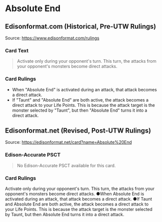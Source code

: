 # Absolute End

## Edisonformat.com (Historical, Pre-UTW Rulings)

Source: https://www.edisonformat.com/rulings

### Card Text

> Activate only during your opponent's turn. This turn, the attacks from your opponent's monsters become direct attacks.

### Card Rulings

*   When "Absolute End" is activated during an attack, that attack becomes a direct attack.
*   If "Taunt" and "Absolute End" are both active, the attack becomes a direct attack to your Life Points. This is because the attack target is the monster selected by "Taunt", but then "Absolute End" turns it into a direct attack.

## Edisonformat.net (Revised, Post-UTW Rulings)

Source: https://edisonformat.net/card?name=Absolute%20End

### Edison-Accurate PSCT

> No Edison-Accurate PSCT available for this card.

### Card Rulings

Activate only during your opponent's turn. This turn, the attacks from your opponent's monsters become direct attacks.
●When Absolute End is activated during an attack, that attack becomes a direct attack.
●If Taunt and Absolute End are both active, the attack becomes a direct attack to your Life Points. This is because the attack target is the monster selected by Taunt, but then Absolute End turns it into a direct attack.
            